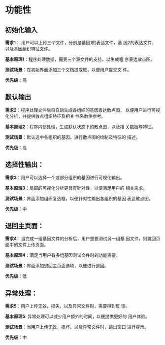 # 功能性

## 初始化输入

  **需求1**： 用户可以上传三个文件，分别是基因1的表达文件，基 		 因2的表达文件，以及基因组织特征文件。

  **基本原理1**：程序处理数据，需要三个源文件的支持，以生成程       		        序表达散点图。

  **测试场景**：在初始界面添加三个文档提取框，以便用户提交文       		      件。

  **优先级**：高

## 默认输出

  **需求2**：程序处理文件后将自动生成各组织的基因表达散点图，		以便用户进行可视化分析，并提供散点组织特征及相关		性系数供参考。

  **基本原理2**：程序内部处理，生成默认状态下的散点图，以及相			关数据与特征。

  **测试场景**：默认选中各组织的基因，进行散点图的绘制及特征的		     描述。

  **优先级**：高

## 选择性输出：

  **需求3**：用户可以选择一个或部分组织的基因进行可视化输出。

  **基本原理3**：局部的可视化分析更具有针对性，以便满足用户的			相关需求。

  **测试场景**：界面添加组织复选框，以便针对性输出各组织的基因		     表达散点图。

  **优先级**：中

## 退回主页面：

  **需求4**：当完成一组基因文件的分析后，用户想要测试另一组基		因文件，则跳回页面中的文件上传页面。

  **基本原理4**：满足当用户有多组基因测试文件时的功能需要。

  **测试场景**：界面添加退回主页面选项，以便进行退回。

  **优先级**：低

## 异常处理：

  **需求5**：用户上传无效，损失，以及异常文件时，需要得到反		馈。

  **基本原理5**: 异常处理可以减少用户额外的时间，以便提供更好的		      用户体验。

  **测试场景**：当用户上传无效，损坏，以及异常文件时，跳出窗口  		      进行提示。

  **优先级**：中
